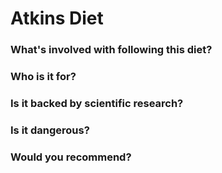 # Atkins Diet
### What's involved with following this diet? 
 
### Who is it for? 

### Is it backed by scientific research? 

### Is it dangerous? 

### Would you recommend? 

